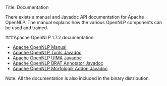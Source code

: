 Title: Documentation

There exists a manual and Javadoc API documentation for Apache OpenNLP. The manual
explains how the various OpenNLP components can be used and trained.

###Apache OpenNLP 1.7.2 documentation
* [Apache OpenNLP Manual](documentation/1.7.2/manual/opennlp.html)
* [Apache OpenNLP Tools Javadoc](documentation/1.7.2/apidocs/opennlp-tools/index.html)
* [Apache OpenNLP UIMA Javadoc](documentation/1.7.2/apidocs/opennlp-uima/index.html)
* [Apache OpenNLP BRAT Annotator Javadoc](documentation/1.7.2/apidocs/opennlp-brat-annotator/index.html)
* [Apache OpenNLP Morfologik Addon Javadoc](documentation/1.7.2/apidocs/opennlp-morfologik-addon/index.html)

Note: All the documentation is also included in the binary distribution.
